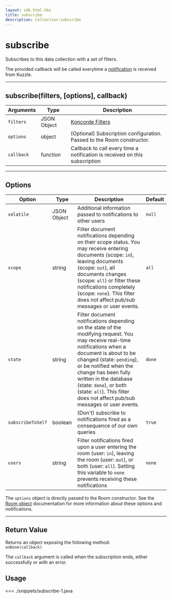 ```yaml
---
layout: sdk.html.hbs
title: subscribe
description: Collection:subscribe
---
```


# subscribe

Subscribes to this data collection with a set of filters.

The provided callback will be called everytime a [notification](/sdk-reference/android/3/notifications) is received from Kuzzle.

---

## subscribe(filters, [options], callback)

| Arguments  | Type        | Description                                                                 |
| ---------- | ----------- | --------------------------------------------------------------------------- |
| `filters`  | JSON Object | [Koncorde Filters](/koncorde/1)                                             |
| `options`  | object      | (Optional) Subscription configuration. Passed to the Room constructor.      |
| `callback` | function    | Callback to call every time a notification is received on this subscription |

---

## Options

| Option            | Type        | Description                                                                                                                                                                                                                                                                                                                                                   | Default |
| ----------------- | ----------- | ------------------------------------------------------------------------------------------------------------------------------------------------------------------------------------------------------------------------------------------------------------------------------------------------------------------------------------------------------------- | ------- |
| `volatile`        | JSON Object | Additional information passed to notifications to other users                                                                                                                                                                                                                                                                                                 | `null`  |
| `scope`           | string      | Filter document notifications depending on their scope status. You may receive entering documents (scope: `in`), leaving documents (scope: `out`), all documents changes (scope: `all`) or filter these notifications completely (scope: `none`). This filter does not affect pub/sub messages or user events.                                                | `all`   |
| `state`           | string      | Filter document notifications depending on the state of the modifying request. You may receive real-time notifications when a document is about to be changed (state: `pending`), or be notified when the change has been fully written in the database (state: `done`), or both (state: `all`). This filter does not affect pub/sub messages or user events. | `done`  |
| `subscribeToSelf` | boolean     | (Don't) subscribe to notifications fired as a consequence of our own queries                                                                                                                                                                                                                                                                                  | `true`  |
| `users`           | string      | Filter notifications fired upon a user entering the room (user: `in`), leaving the room (user: `out`), or both (user: `all`). Setting this variable to `none` prevents receiving these notifications                                                                                                                                                          | `none`  |

The `options` object is directly passed to the Room constructor.
See the [Room object](/sdk-reference/android/3/room/) documentation for more information about these options and notifications.

---

## Return Value

Returns an object exposing the following method:  
 `onDone(callback)`

The `callback` argument is called when the subscription ends, either successfully or with an error.

## Usage

<<< ./snippets/subscribe-1.java
